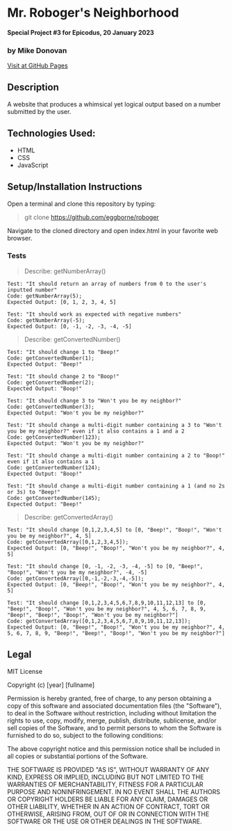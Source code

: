 # Mr. Roboger's Neighborhood
#### Special Project #3 for Epicodus, 20 January 2023
### by Mike Donovan

[Visit at GitHub Pages](https://eggborne.github.io/roboger)

## Description

A website that produces a whimsical yet logical output based on a number submitted by the user.

## Technologies Used:
* HTML
* CSS
* JavaScript

## Setup/Installation Instructions

Open a terminal and clone this repository by typing:

> git clone https://github.com/eggborne/roboger

Navigate to the cloned directory and open index.html in your favorite web browser.

### Tests

> Describe: getNumberArray()

```
Test: "It should return an array of numbers from 0 to the user's inputted number"
Code: getNumberArray(5);
Expected Output: [0, 1, 2, 3, 4, 5]

Test: "It should work as expected with negative numbers"
Code: getNumberArray(-5);
Expected Output: [0, -1, -2, -3, -4, -5]
```


> Describe: getConvertedNumber()

```
Test: "It should change 1 to "Beep!"
Code: getConvertedNumber(1);
Expected Output: "Beep!"

Test: "It should change 2 to "Boop!"
Code: getConvertedNumber(2);
Expected Output: "Boop!"

Test: "It should change 3 to "Won't you be my neighbor?"
Code: getConvertedNumber(3);
Expected Output: "Won't you be my neighbor?"

Test: "It should change a multi-digit number containing a 3 to "Won't you be my neighbor?" even if it also contains a 1 and a 2
Code: getConvertedNumber(123);
Expected Output: "Won't you be my neighbor?"

Test: "It should change a multi-digit number containing a 2 to "Boop!" even if it also contains a 1
Code: getConvertedNumber(124);
Expected Output: "Boop!"

Test: "It should change a multi-digit number containing a 1 (and no 2s or 3s) to "Beep!"
Code: getConvertedNumber(145);
Expected Output: "Beep!"
```


> Describe: getConvertedArray()

```
Test: "It should change [0,1,2,3,4,5] to [0, "Beep!", "Boop!", "Won't you be my neighbor?", 4, 5]
Code: getConvertedArray([0,1,2,3,4,5]);
Expected Output: [0, "Beep!", "Boop!", "Won't you be my neighbor?", 4, 5]

Test: "It should change [0, -1, -2, -3, -4, -5] to [0, "Beep!", "Boop!", "Won't you be my neighbor?", -4, -5]
Code: getConvertedArray([0,-1,-2,-3,-4,-5]);
Expected Output: [0, "Beep!", "Boop!", "Won't you be my neighbor?", 4, 5]

Test: "It should change [0,1,2,3,4,5,6,7,8,9,10,11,12,13] to [0, "Beep!", "Boop!", "Won't you be my neighbor?", 4, 5, 6, 7, 8, 9, "Beep!", "Beep!", "Boop!", "Won't you be my neighbor?"]
Code: getConvertedArray([0,1,2,3,4,5,6,7,8,9,10,11,12,13]);
Expected Output: [0, "Beep!", "Boop!", "Won't you be my neighbor?", 4, 5, 6, 7, 8, 9, "Beep!", "Beep!", "Boop!", "Won't you be my neighbor?"]
```

## Legal

MIT License

Copyright (c) [year] [fullname]

Permission is hereby granted, free of charge, to any person obtaining a copy
of this software and associated documentation files (the "Software"), to deal
in the Software without restriction, including without limitation the rights
to use, copy, modify, merge, publish, distribute, sublicense, and/or sell
copies of the Software, and to permit persons to whom the Software is
furnished to do so, subject to the following conditions:

The above copyright notice and this permission notice shall be included in all
copies or substantial portions of the Software.

THE SOFTWARE IS PROVIDED "AS IS", WITHOUT WARRANTY OF ANY KIND, EXPRESS OR
IMPLIED, INCLUDING BUT NOT LIMITED TO THE WARRANTIES OF MERCHANTABILITY,
FITNESS FOR A PARTICULAR PURPOSE AND NONINFRINGEMENT. IN NO EVENT SHALL THE
AUTHORS OR COPYRIGHT HOLDERS BE LIABLE FOR ANY CLAIM, DAMAGES OR OTHER
LIABILITY, WHETHER IN AN ACTION OF CONTRACT, TORT OR OTHERWISE, ARISING FROM,
OUT OF OR IN CONNECTION WITH THE SOFTWARE OR THE USE OR OTHER DEALINGS IN THE
SOFTWARE.


